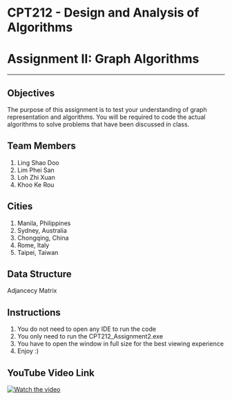 # CPT212 - Design and Analysis of Algorithms
# Assignment II: Graph Algorithms

---

## Objectives
The purpose of this assignment is to test your understanding of graph representation and algorithms. You will be required to code the actual algorithms to solve problems that have been discussed in class. 

## Team Members
1. Ling Shao Doo
2. Lim Phei San
3. Loh Zhi Xuan
4. Khoo Ke Rou

## Cities		
1. Manila, Philippines
2. Sydney, Australia 
3. Chongqing, China
4. Rome, Italy
5. Taipei, Taiwan

## Data Structure
Adjancecy Matrix

## Instructions
1. You do not need to open any IDE to run the code
2. You only need to run the CPT212_Assignment2.exe
3. You have to open the window in full size for the best viewing experience
4. Enjoy :)

## YouTube Video Link
[![Watch the video](https://i3.ytimg.com/vi/yrotF76bPQs/maxresdefault.jpg)](https://youtu.be/yrotF76bPQs)

